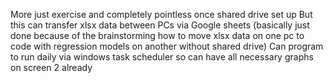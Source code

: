 More just exercise and completely pointless once shared drive set up 
But this can transfer xlsx data between PCs via Google sheets (basically just done because of the brainstorming how to move xlsx data on one pc to code with regression models on another without shared drive)
Can program to run daily via windows task scheduler so can have all necessary graphs on screen 2 already 
